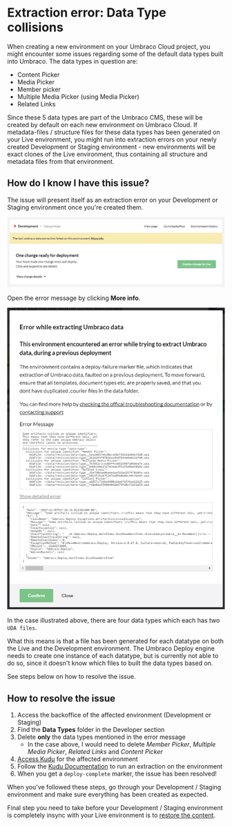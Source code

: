 # Extraction error: Data Type collisions

When creating a new environment on your Umbraco Cloud project, you might encounter some issues regarding some of the default data types built into Umbraco.
The data types in question are:

* Content Picker
* Media Picker
* Member picker
* Multiple Media Picker (using Media Picker)
* Related Links

Since these 5 data types are part of the Umbraco CMS, these will be created by default on each new environment on Umbraco Cloud. If metadata-files / structure files for these data types has been generated on your Live environment, you might run into extraction errors on your newly created Development or Staging environment - new environments will be exact clones of the Live environment, thus containing all structure and metadata files from that environment.

## How do I know I have this issue?

The issue will present itself as an extraction error on your Development or Staging environment once you're created them.

![Extraction error on Development environment](images/extraction-error.png)

Open the error message by clicking **More info**.

![Error message](images/extraction-on-dev-detailed.png)

In the case illustrated above, there are four data types which each has two `UDA files`.

What this means is that a file has been generated for each datatype on both the Live and the Development environment. The Umbraco Deploy engine needs to create one instance of each datatype, but is currently not able to do so, since it doesn't know which files to built the data types based on.

See steps below on how to resolve the issue.

## How to resolve the issue

1. Access the backoffice of the affected environment (Development or Staging)
2. Find the **Data Types** folder in the Developer section
3. Delete **only** the data types mentioned in the error message
    * In the case above, I would need to delete *Member Picker*, *Multiple Media Picker*, *Related Links* and *Content Picker*
4. [Access Kudu](../../Set-up/Power-Tools/#how-to-access-kudu) for the affected environment
5. Follow the [Kudu Documentation](../../Set-up/Power-Tools/#run-an-extraction) to run an extraction on the environment
6. When you get a `deploy-complete` marker, the issue has been resolved!

When you've followed these steps, go through your Development / Staging environment and make sure everything has been created as expected.

Final step you need to take before your Development / Staging environment is completely insync with your Live environment is to [restore the content](../../Deployment/Restoring-content).